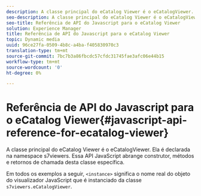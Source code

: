 ```yaml
---
description: A classe principal do eCatalog Viewer é o eCatalogViewer. Ela é declarada na namespace s7viewers. Essa API JavaScript abrange construtor, métodos e retornos de chamada desta classe específica.
seo-description: A classe principal do eCatalog Viewer é o eCatalogViewer. Ela é declarada na namespace s7viewers. Essa API JavaScript abrange construtor, métodos e retornos de chamada desta classe específica.
seo-title: Referência de API do Javascript para o eCatalog Viewer
solution: Experience Manager
title: Referência de API do Javascript para o eCatalog Viewer
topic: Dynamic media
uuid: 96ce27fa-0509-4b8c-a4ba-f405830970c3
translation-type: tm+mt
source-git-commit: 7bc7b3a86fbcdc57cfdc31745fae3afc06e44b15
workflow-type: tm+mt
source-wordcount: '0'
ht-degree: 0%

---
```



# Referência de API do Javascript para o eCatalog Viewer{#javascript-api-reference-for-ecatalog-viewer}

A classe principal do eCatalog Viewer é o eCatalogViewer. Ela é declarada na namespace s7viewers. Essa API JavaScript abrange construtor, métodos e retornos de chamada desta classe específica.

Em todos os exemplos a seguir, `<instance>` significa o nome real do objeto do visualizador JavaScript que é instanciado da classe `s7viewers.eCatalogViewer`.
